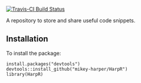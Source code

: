 [![Travis-CI Build Status](https://travis-ci.org/mikey-harper/HarpR.svg?branch=master)](https://travis-ci.org/mikey-harper/HarpR)

A repository to store and share useful code snippets.

## Installation

To install the package:

```
install.packages("devtools")
devtools::install_github("mikey-harper/HarpR")
library(HarpR)
```
